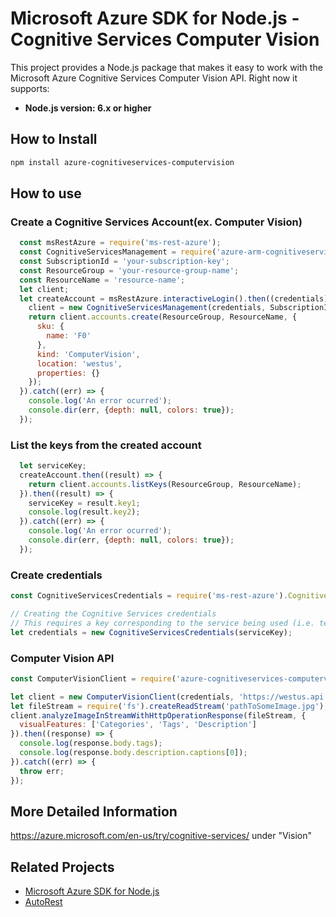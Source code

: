 # Microsoft Azure SDK for Node.js - Cognitive Services Computer Vision

This project provides a Node.js package that makes it easy to work with the Microsoft Azure Cognitive Services Computer Vision API. Right now it supports:
- **Node.js version: 6.x or higher**


## How to Install

```bash
npm install azure-cognitiveservices-computervision
```

## How to use

### Create a Cognitive Services Account(ex. Computer Vision)

```javascript
  const msRestAzure = require('ms-rest-azure');
  const CognitiveServicesManagement = require('azure-arm-cognitiveservices');
  const SubscriptionId = 'your-subscription-key';
  const ResourceGroup = 'your-resource-group-name';
  const ResourceName = 'resource-name';
  let client;
  let createAccount = msRestAzure.interactiveLogin().then((credentials) => {
    client = new CognitiveServicesManagement(credentials, SubscriptionId);
    return client.accounts.create(ResourceGroup, ResourceName, {
      sku: {
        name: 'F0'
      },
      kind: 'ComputerVision',
      location: 'westus',
      properties: {}
    });
  }).catch((err) => {
    console.log('An error ocurred');
    console.dir(err, {depth: null, colors: true});
  });
```

### List the keys from the created account

```javascript
  let serviceKey;
  createAccount.then((result) => {
    return client.accounts.listKeys(ResourceGroup, ResourceName);
  }).then((result) => {
    serviceKey = result.key1;
    console.log(result.key2);
  }).catch((err) => {
    console.log('An error ocurred');
    console.dir(err, {depth: null, colors: true});
  });
```

### Create credentials

 ```javascript
 const CognitiveServicesCredentials = require('ms-rest-azure').CognitiveServicesCredentials;

 // Creating the Cognitive Services credentials
 // This requires a key corresponding to the service being used (i.e. text-analytics, etc)
 let credentials = new CognitiveServicesCredentials(serviceKey);
 ```

### Computer Vision API

 ```javascript
 const ComputerVisionClient = require('azure-cognitiveservices-computervision');

 let client = new ComputerVisionClient(credentials, 'https://westus.api.cognitive.microsoft.com');
 let fileStream = require('fs').createReadStream('pathToSomeImage.jpg');
 client.analyzeImageInStreamWithHttpOperationResponse(fileStream, {
   visualFeatures: ['Categories', 'Tags', 'Description']
 }).then((response) => {
   console.log(response.body.tags);
   console.log(response.body.description.captions[0]);
 }).catch((err) => {
   throw err;
 });
 ```

## More Detailed Information

https://azure.microsoft.com/en-us/try/cognitive-services/ under "Vision"

## Related Projects

- [Microsoft Azure SDK for Node.js](https://github.com/Azure/azure-sdk-for-node)
- [AutoRest](https://github.com/Azure/autorest)